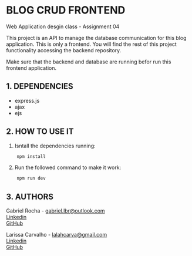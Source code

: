# BLOG CRUD FRONTEND

Web Application desgin class - Assignment 04

This project is an API to manage the database communication for this blog application.
This is only a frontend. You will find the rest of this project functionality accessing the backend repository.

Make sure that the backend and database are running befor run this frontend application.

## 1. DEPENDENCIES

* express.js
* ajax
* ejs

## 2. HOW TO USE IT

1. Isntall the dependencies running:
```sh
    npm install
```

2. Run the followed command to make it work:

```sh
    npm run dev
```

## 3. AUTHORS

Gabriel Rocha - gabriel.lbr@outlook.com<br>
[Linkedin](https://www.linkedin.com/in/gabriellbr/)<br>
[GitHub](https://github.com/XDYuuki)

Larissa Carvalho - lalahcarva@gmail.com<br>
[Linkedin](https://www.linkedin.com/in/larissacr/)<br>
[GitHub](https://github.com/lalahcarva)